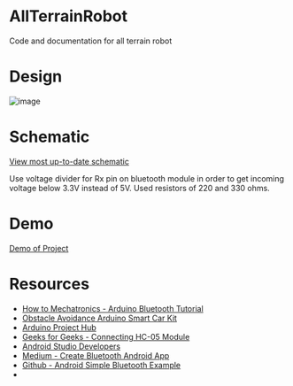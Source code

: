 # AllTerrainRobot
Code and documentation for all terrain robot

# Design 
![image](https://github.com/Myapi314/AllTerrainRobot/assets/97209406/b97788fb-4cd8-41e9-adc1-b6ae49ee54ee)


# Schematic
[View most up-to-date schematic](https://crcit.net/c/e8763686cd944002bac02424c5b18bc1)

Use voltage divider for Rx pin on bluetooth module in order to get incoming voltage below 3.3V instead of 5V. Used resistors of 220 and 330 ohms.

# Demo
[Demo of Project]()

# Resources
- [How to Mechatronics - Arduino Bluetooth Tutorial](https://howtomechatronics.com/tutorials/arduino/arduino-and-hc-05-bluetooth-module-tutorial/)
- [Obstacle Avoidance Arduino Smart Car Kit](https://drive.google.com/drive/folders/1x-4Q7ejT96UbP0u8h9a7TKwRvs_PbmB8?usp=drive_link)
- [Arduino Project Hub](https://projecthub.arduino.cc/Serge144/simple-bluetooth-lamp-controller-using-android-and-arduino-0903d8)
- [Geeks for Geeks - Connecting HC-05 Module](https://www.geeksforgeeks.org/all-about-hc-05-bluetooth-module-connection-with-android/)
- [Android Studio Developers](https://developer.android.com/)
- [Medium - Create Bluetooth Android App](https://medium.com/swlh/create-custom-android-app-to-control-arduino-board-using-bluetooth-ff878e998aa8)
- [Github - Android Simple Bluetooth Example](https://github.com/bauerjj/Android-Simple-Bluetooth-Example/tree/master)
- 
